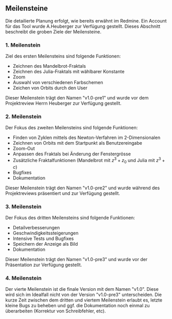 ## Meilensteine ##

Die detailierte Planung erfolgt, wie bereits erwähnt im Redmine. Ein Account für
das Tool wurde A.Heuberger zur Verfügung gestellt. Dieses Abschnitt beschreibt
die groben Ziele der Meilensteine.


### 1. Meilenstein ###

Ziel des ersten Meilensteins sind folgende Funktionen:

* Zeichnen des Mandelbrot-Fraktals
* Zeichnen des Julia-Fraktals mit wählbarer Konstante
* Zoom
* Auswahl von verschiedenen Farbschemen
* Zeichen von Orbits durch den User

Dieser Meilenstein trägt den Namen "v1.0-pre1" und wurde vor dem Projektreview
Herrn Heuberger zur Verfügung gestellt.


### 2. Meilenstein ###

Der Fokus des zweiten Meilensteins sind folgende Funktionen:

* Finden von Zyklen mittels des Newton-Verfahren im 2-Dimensionalen
* Zeichnen von Orbits mit dem Startpunkt als Benutzereingabe
* Zoom-Out
* Anpassen des Fraktals bei Änderung der Fenstergrösse
* Zusätzliche Fraktalfunktionen (Mandelbrot mit $z^3 + z_0$ und Julia mit $z^3 + c$)
* Bugfixes
* Dokumentation

Dieser Meilenstein trägt den Namen "v1.0-pre2" und wurde während des
Projektreviews präsentiert und zur Verfügung gestellt.


### 3. Meilenstein ###

Der Fokus des dritten Meilensteins sind folgende Funktionen:

* Detailverbesserungen
* Geschwindigkeitssteigerungen
* Intensive Tests und Bugfixes
* Speichern der Anzeige als Bild
* Dokumentation

Dieser Meilenstein trägt den Namen "v1.0-pre3" und wurde vor der Präsentation
zur Verfügung gestellt.


### 4. Meilenstein ###

Der vierte Meilenstein ist die finale Version mit dem Namen "v1.0". Diese wird
sich im Idealfall nicht von der Version "v1.0-pre3" unterscheiden. Die kurze
Zeit zwischen dem dritten und viertem Meilenstein erlaubt es, letzte kleine
Bugs zu beheben und ggf. die Dokumentation noch einmal zu überarbeiten
(Korrektur von Schreibfehler, etc).
